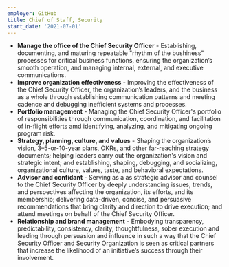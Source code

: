 ```yaml
---
employer: GitHub
title: Chief of Staff, Security
start_date: '2021-07-01'
---
```


* **Manage the office of the Chief Security Officer** - Establishing, documenting, and maturing repeatable "rhythm of the bushiness" processes for critical business functions, ensuring the organization’s smooth operation, and managing internal, external, and executive communications.
* **Improve organization effectiveness** - Improving the effectiveness of the Chief Security Officer, the organization’s leaders, and the business as a whole through establishing communication patterns and meeting cadence and debugging inefficient systems and processes.  
* **Portfolio management** - Managing the Chief Security Officer's portfolio of responsibilities through communication, coordination, and facilitation of in-flight efforts amd identifying, analyzing, and mitigating ongoing program risk.
* **Strategy, planning, culture, and values** - Shaping the organization’s vision, 3–5-or-10-year plans, OKRs, and other far-reaching strategy documents; helping leaders carry out the organization's vision and strategic intent; and establishing, shaping, debugging, and socializing, organizational culture, values, taste, and behavioral expectations. 
* **Advisor and confidant** - Serving as a as strategic advisor and counsel to the Chief Security Officer by deeply understanding issues, trends, and perspectives affecting the organization, its efforts, and its membership; delivering data-driven, concise, and persuasive recommendations that bring clarity and direction to drive execution; and attend meetings on behalf of the Chief Security Officer.
* **Relationship and brand management** - Embodying transparency, predictability, consistency, clarity, thoughtfulness, sober execution and leading through persuasion and influence in such a way that the Chief Security Officer and Security Organization is seen as critical partners that increase the likelihood of an initiative’s success through their involvement.